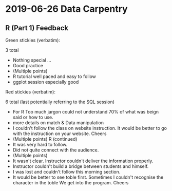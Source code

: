 
# 2019-06-26 Data Carpentry

## R (Part 1) Feedback

Green stickies (verbatim):

3 total

- Nothing special ...
- Good practice
- (Multiple points)
 - R tutorial well paced and easy to follow
 - ggplot session especially good
 
Red stickies (verbatim):

6 total (last potentially referring to the SQL session)

- For R 
  Too much jargon 
  could not understand 70% of what was beign said or how to use.
- more details on match & Data manipulation
- I couldn't follow the class on website instruction. It would be better to go
  with the instruction on your website. Cheers
- (Multiple points)
 R (continued)
 - It was very hard to follow.
 - Did not quite connect with the audience.
- (Multiple points)
 - It wasn't clear. Instructor couldn't deliver the information properly.
 - Instructor couldn't build a bridge between students and himself.
 - I was lost and couldn't follow this morning section.
- It would be better to see toble first. Sometimes I couldn't recognise the character in the toble We get into the program. Cheers
